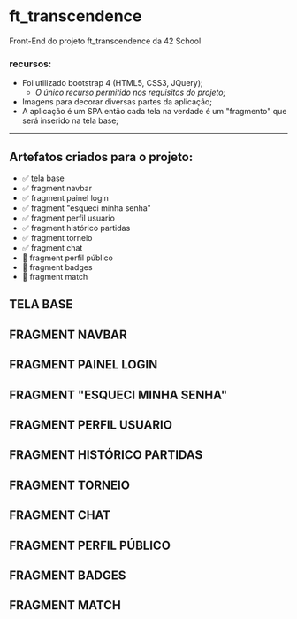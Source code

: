 # ft_transcendence
Front-End do projeto ft_transcendence da 42 School

### recursos:
- Foi utilizado bootstrap 4 (HTML5, CSS3, JQuery);
  - *O único recurso permitido nos requisitos do projeto;*
- Imagens para decorar diversas partes da aplicação;
- A aplicação é um SPA então cada tela na verdade é um "fragmento" que será inserido na tela base;

---
## Artefatos criados para o projeto:
- ✅ tela base
- ✅ fragment navbar
- ✅ fragment painel login
- ✅ fragment "esqueci minha senha"
- ✅ fragment perfil usuario
- ✅ fragment histórico partidas
- ✅ fragment torneio
- ✅ fragment chat
- 🚧 fragment perfil público
- 🚧 fragment badges
- 🚧 fragment match

## TELA BASE


## FRAGMENT NAVBAR


## FRAGMENT PAINEL LOGIN


## FRAGMENT "ESQUECI MINHA SENHA"


## FRAGMENT PERFIL USUARIO


## FRAGMENT HISTÓRICO PARTIDAS


## FRAGMENT TORNEIO


## FRAGMENT CHAT


## FRAGMENT PERFIL PÚBLICO


## FRAGMENT BADGES


## FRAGMENT MATCH

